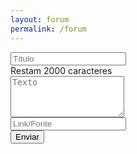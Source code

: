```yaml
---
layout: forum
permalink: /forum
---
```


<section class="mw-100 container-forum px-3 py-3 my-4">
  <!-- form forum -->
  <form method="POST" action="">
    <div class="form px-md-3">
      <div class="row px-2 px-md-0">
        <div class="input-group-forum col-7 mb-3 px-0">
          <input type="text" class="form-control-forum shadow-none w-100" required placeholder="Título"/>
        </div>
        <div class="col-5">
          <div class="d-flex justify-content-end">
            <span class="text-black mt-2">
              Restam 
              <span>
                2000
              </span>
              caracteres
            </span>
          </div>
        </div>
        <div class="input-group-forum col-12 mb-3 px-0">
          <textarea class="col form-control-forum shadow-none" required placeholder="Texto" rows="4"></textarea>
        </div>
      </div>
      <div class="row d-flex justify-content-end px-2 px-md-0">
        <div class="input-group-forum col-12 mb-3 px-0">
          <input type="cel" class="form-control-forum shadow-none w-100" required placeholder="Link/Fonte"/>
        </div>
        <div class="input-group-forum w-25 px-0 my-0">
          <input type="Submit" id="indicate-success" required value="Enviar" class="form-control-forum btn w-100"/>
        </div>
      </div>
    </div>
  </form> <!-- end form forum -->
</section>